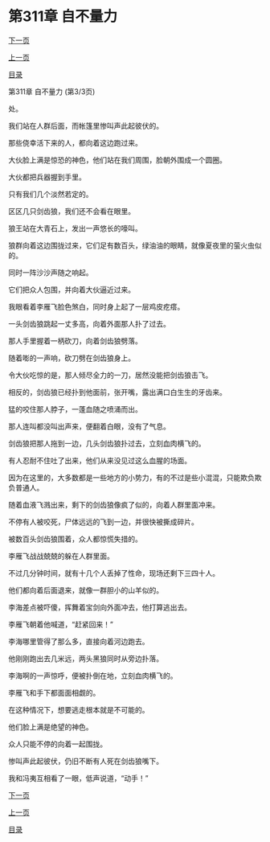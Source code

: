 <h1>第311章    自不量力</h1>
            <div><p><a href="./933_%E7%AC%AC312%E7%AB%A0_%E7%8B%90%E5%81%87%E8%99%8E%E5%A8%81.md">下一页</a></p><p><a href="./931_%E7%AC%AC311%E7%AB%A0_%E8%87%AA%E4%B8%8D%E9%87%8F%E5%8A%9B.md">上一页</a></p><p><a href="../">目录</a></p></div>
            <div><p>第311章    自不量力 (第3/3页)</p><p>处。</p><p>我们站在人群后面，而帐篷里惨叫声此起彼伏的。</p><p>那些侥幸活下来的人，都向着这边跑过来。</p><p>大伙脸上满是惊恐的神色，他们站在我们周围，脸朝外围成一个圆圈。</p><p>大伙都把兵器握到手里。</p><p>只有我们几个淡然若定的。</p><p>区区几只剑齿狼，我们还不会看在眼里。</p><p>狼王站在大青石上，发出一声悠长的嚎叫。</p><p>狼群向着这边围拢过来，它们足有数百头，绿油油的眼睛，就像夏夜里的萤火虫似的。</p><p>同时一阵沙沙声随之响起。</p><p>它们把众人包围，并向着大伙逼近过来。</p><p>我眼看着李雁飞脸色煞白，同时身上起了一层鸡皮疙瘩。</p><p>一头剑齿狼跳起一丈多高，向着外面那人扑了过去。</p><p>那人手里握着一柄砍刀，向着剑齿狼劈落。</p><p>随着嘭的一声响，砍刀劈在剑齿狼身上。</p><p>令大伙吃惊的是，那人倾尽全力的一刀，居然没能把剑齿狼击飞。</p><p>相反的，剑齿狼已经扑到他面前，张开嘴，露出满口白生生的牙齿来。</p><p>猛的咬住那人脖子，一蓬血随之喷涌而出。</p><p>那人连叫都没叫出声来，便翻着白眼，没有了气息。</p><p>剑齿狼把那人拖到一边，几头剑齿狼扑过去，立刻血肉横飞的。</p><p>有人忍耐不住吐了出来，他们从来没见过这么血腥的场面。</p><p>因为在这里的，大多数都是一些地方的小势力，有的不过是些小混混，只能欺负欺负普通人。</p><p>随着血液飞溅出来，剩下的剑齿狼像疯了似的，向着人群里面冲来。</p><p>不停有人被咬死，尸体远远的飞到一边，并很快被撕成碎片。</p><p>被数百头剑齿狼围着，众人都惊慌失措的。</p><p>李雁飞战战兢兢的躲在人群里面。</p><p>不过几分钟时间，就有十几个人丢掉了性命，现场还剩下三四十人。</p><p>他们都向着后面退来，就像一群胆小的山羊似的。</p><p>李海差点被吓傻，挥舞着宝剑向外面冲去，他打算逃出去。</p><p>李雁飞朝着他喊道，“赶紧回来！”</p><p>李海哪里管得了那么多，直接向着河边跑去。</p><p>他刚刚跑出去几米远，两头黑狼同时从旁边扑落。</p><p>李海啊的一声惊呼，便被扑倒在地，立刻血肉横飞的。</p><p>李雁飞和手下都面面相觑的。</p><p>在这种情况下，想要逃走根本就是不可能的。</p><p>他们脸上满是绝望的神色。</p><p>众人只能不停的向着一起围拢。</p><p>惨叫声此起彼伏，仍旧不断有人死在剑齿狼嘴下。</p><p>我和冯夷互相看了一眼，低声说道，“动手！”</p></div>
            <div><p><a href="./933_%E7%AC%AC312%E7%AB%A0_%E7%8B%90%E5%81%87%E8%99%8E%E5%A8%81.md">下一页</a></p><p><a href="./931_%E7%AC%AC311%E7%AB%A0_%E8%87%AA%E4%B8%8D%E9%87%8F%E5%8A%9B.md">上一页</a></p><p><a href="../">目录</a></p></div>